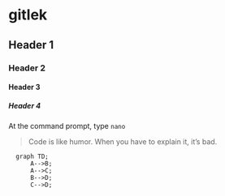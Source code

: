 # gitlek

## Header 1

### Header 2

#### Header 3

##### Header 4

At the command prompt, type `nano`

> Code is like humor. When you have to explain it, it’s bad.

```mermaid
  graph TD;
      A-->B;
      A-->C;
      B-->D;
      C-->D;
```

